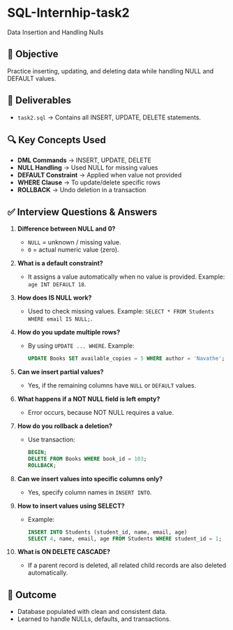 # SQL-Internhip-task2
Data Insertion and Handling Nulls


## 📌 Objective
Practice inserting, updating, and deleting data while handling NULL and DEFAULT values.

## 📂 Deliverables
- `task2.sql` → Contains all INSERT, UPDATE, DELETE statements.

## 🔍 Key Concepts Used
- **DML Commands** → INSERT, UPDATE, DELETE  
- **NULL Handling** → Used NULL for missing values  
- **DEFAULT Constraint** → Applied when value not provided  
- **WHERE Clause** → To update/delete specific rows  
- **ROLLBACK** → Undo deletion in a transaction  


## ✅ Interview Questions & Answers

1. **Difference between NULL and 0?**  
   - `NULL` = unknown / missing value.  
   - `0` = actual numeric value (zero).  

2. **What is a default constraint?**  
   - It assigns a value automatically when no value is provided. Example: `age INT DEFAULT 18`.

3. **How does IS NULL work?**  
   - Used to check missing values. Example: `SELECT * FROM Students WHERE email IS NULL;`.

4. **How do you update multiple rows?**  
   - By using `UPDATE ... WHERE`. Example:  
     ```sql
     UPDATE Books SET available_copies = 5 WHERE author = 'Navathe';
     ```

5. **Can we insert partial values?**  
   - Yes, if the remaining columns have `NULL` or `DEFAULT` values.  

6. **What happens if a NOT NULL field is left empty?**  
   - Error occurs, because NOT NULL requires a value.  

7. **How do you rollback a deletion?**  
   - Use transaction:  
     ```sql
     BEGIN;
     DELETE FROM Books WHERE book_id = 103;
     ROLLBACK;
     ```

8. **Can we insert values into specific columns only?**  
   - Yes, specify column names in `INSERT INTO`.  

9. **How to insert values using SELECT?**  
   - Example:  
     ```sql
     INSERT INTO Students (student_id, name, email, age)
     SELECT 4, name, email, age FROM Students WHERE student_id = 1;
     ```

10. **What is ON DELETE CASCADE?**  
    - If a parent record is deleted, all related child records are also deleted automatically.  


## 🚀 Outcome
- Database populated with clean and consistent data.  
- Learned to handle NULLs, defaults, and transactions.  
